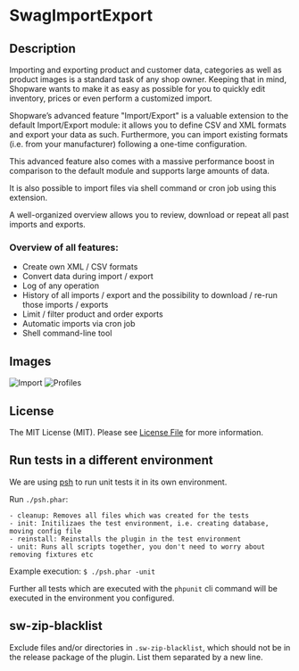 # SwagImportExport
## Description
Importing and exporting product and customer data, categories as well as product images is a standard task of any shop owner.
Keeping that in mind, Shopware wants to make it as easy as possible for you to quickly edit inventory, prices or even perform a customized import. 
 
Shopware’s advanced feature "Import/Export" is a valuable extension to the default Import/Export module: it allows you to define CSV and XML formats and export your data as such.
Furthermore, you can import existing formats (i.e. from your manufacturer) following a one-time configuration.
 
This advanced feature also comes with a massive performance boost in comparison to the default module and supports large amounts of data.
 
It is also possible to import files via shell command or cron job using this extension. 
 
A well-organized overview allows you to review, download or repeat all past imports and exports. 

### Overview of all features:
- Create own XML / CSV formats
- Convert data during import / export
- Log of any operation
- History of all imports / export and the possibility to download / re-run those imports / exports
- Limit / filter product and order exports
- Automatic imports via cron job
- Shell command-line tool

## Images
![Import](https://github.com/shopwareLabs/SwagImportExport/raw/master/import.jpg "Import")
![Profiles](https://github.com/shopwareLabs/SwagImportExport/raw/master/profiles.jpg "Profiles")

## License
The MIT License (MIT). Please see [License File](https://github.com/shopwareLabs/SwagImportExport/blob/master/LICENSE "License File") for more information.

## Run tests in a different environment

We are using [psh](https://github.com/shopwareLabs/psh) to run unit tests it in its own environment.

Run `./psh.phar`:

```
- cleanup: Removes all files which was created for the tests
- init: Initilizaes the test environment, i.e. creating database, moving config file
- reinstall: Reinstalls the plugin in the test environment
- unit: Runs all scripts together, you don't need to worry about removing fixtures etc
```

Example execution:
`$ ./psh.phar -unit`

Further all tests which are executed with the `phpunit` cli command will be executed in the environment you configured.

## sw-zip-blacklist
Exclude files and/or directories in `.sw-zip-blacklist`, which should not be in the release package of the plugin.
List them separated by a new line.
